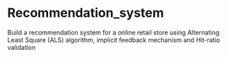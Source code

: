 # Recommendation_system
Build a recommendation system for a online retail store using Alternating Least Square (ALS) algorithm, implicit feedback mechanism and Hit-ratio validation
